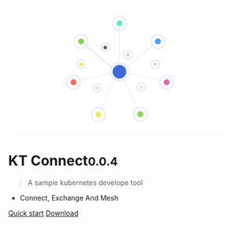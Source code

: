 ![logo](_media/logo.png)

# KT Connect<small>0.0.4</small>

> A sample kubernetes develope tool

- Connect, Exchange And Mesh

[Quick start](/quickstart)
[Download](/downloads)